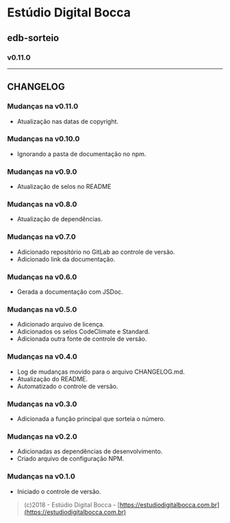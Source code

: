 # Estúdio Digital Bocca

## edb-sorteio

### v0.11.0

---

## CHANGELOG

### Mudanças na v0.11.0

- Atualização nas datas de copyright.

### Mudanças na v0.10.0

- Ignorando a pasta de documentação no npm.

### Mudanças na v0.9.0

- Atualização de selos no README

### Mudanças na v0.8.0

- Atualização de dependências.

### Mudanças na v0.7.0

- Adicionado repositório no GitLab ao controle de versão.
- Adicionado link da documentação.

### Mudanças na v0.6.0

- Gerada a documentação com JSDoc.

### Mudanças na v0.5.0

- Adicionado arquivo de licença.
- Adicionados os selos CodeClimate e Standard.
- Adicionada outra fonte de controle de versão.

### Mudanças na v0.4.0

- Log de mudanças movido para o arquivo CHANGELOG.md.
- Atualização do README.
- Automatizado o controle de versão.

### Mudanças na v0.3.0

- Adicionada a função principal que sorteia o número.

### Mudanças na v0.2.0

- Adicionadas as dependências de desenvolvimento.
- Criado arquivo de configuração NPM.

### Mudanças na v0.1.0

- Iniciado o controle de versão.

> (c)2018 - Estúdio Digital Bocca - [https://estudiodigitalbocca.com.br](https://estudiodigitalbocca.com.br)
